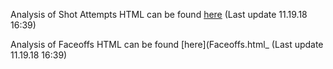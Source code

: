 Analysis of Shot Attempts HTML can be found [here](Shots.html)
(Last update 11.19.18 16:39) 

Analysis of Faceoffs HTML can be found [here](Faceoffs.html_
(Last update 11.19.18 16:39)
